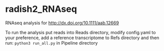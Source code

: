 # radish2_RNAseq
RNAseq analysis for http://dx.doi.org/10.1111/aab.12669

To run the analysis put reads into Reads directory, modify config.yaml to your preference, add a reference transcriptome to Refs directory and then run:
`python3 run_all.py` in Pipeline directory

